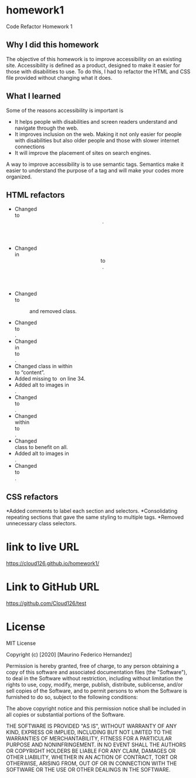 # homework1
Code Refactor Homework 1

## Why I did this homework

The objective of this homework is to improve accessibility on an existing site. Accessibility is defined as a product, designed to make it easier for those with disabilities to use. To do this, I had to refactor the HTML and CSS file provided without changing what it does.

## What I learned

Some of the reasons accessibility is important is

* It helps people with disabilities and screen readers understand and navigate through the web.
* It improves inclusion on the web. Making it not only easier for people with disabilities but also older people and those with slower internet connections
* It will improve the placement of sites on search engines.

 A way to improve accessibility is to use semantic tags. Semantics make it easier to understand the purpose of a tag and will make your codes more organized. 

## HTML refactors

* Changed <div class=”content”> to <header>.
* Changed <div> in <header> to <nav>.
* Changed <div class="hero"></div> to <figure> and removed class.
* Changed <div class=”content”> to <main>.
* Changed <div> in <main> to <section>.
* Changed class in <sections> within <main> to “content”.
* Added missing <id> to <img> on line 34.
* Added alt to images in <main>.
* Changed <div class=”benefits”> to <aside>.
* Changed <div> within <aside> to <section>.
* Changed <section> class to benefit on all.
* Added alt to images in <aside>.
* Changed <div class=”footer”> to <footer>.

## CSS refactors

*Added comments to label each section and selectors.
*Consolidating repeating sections that gave the same styling to multiple tags.
*Removed unnecessary class selectors.

# link to live URL

https://cloud126.github.io/homework1/

# Link to GitHub URL

https://github.com/Cloud126/test

# License

MIT License

Copyright (c) [2020] [Maurino Federico Hernandez]

Permission is hereby granted, free of charge, to any person obtaining a copy
of this software and associated documentation files (the "Software"), to deal
in the Software without restriction, including without limitation the rights
to use, copy, modify, merge, publish, distribute, sublicense, and/or sell
copies of the Software, and to permit persons to whom the Software is
furnished to do so, subject to the following conditions:

The above copyright notice and this permission notice shall be included in all
copies or substantial portions of the Software.

THE SOFTWARE IS PROVIDED "AS IS", WITHOUT WARRANTY OF ANY KIND, EXPRESS OR
IMPLIED, INCLUDING BUT NOT LIMITED TO THE WARRANTIES OF MERCHANTABILITY,
FITNESS FOR A PARTICULAR PURPOSE AND NONINFRINGEMENT. IN NO EVENT SHALL THE
AUTHORS OR COPYRIGHT HOLDERS BE LIABLE FOR ANY CLAIM, DAMAGES OR OTHER
LIABILITY, WHETHER IN AN ACTION OF CONTRACT, TORT OR OTHERWISE, ARISING FROM,
OUT OF OR IN CONNECTION WITH THE SOFTWARE OR THE USE OR OTHER DEALINGS IN THE
SOFTWARE.